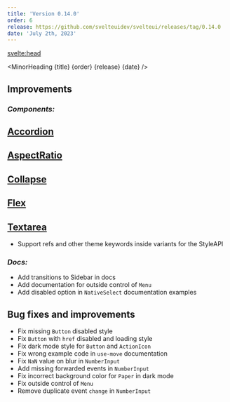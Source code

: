 ```yaml
---
title: 'Version 0.14.0'
order: 6
release: https://github.com/svelteuidev/svelteui/releases/tag/0.14.0
date: 'July 2th, 2023'
---
```


<script>
    import { Demo, AccordionDemos, AspectRatioDemos, CollapseDemos, FlexDemos, TextareaDemos } from '@svelteuidev/demos';
    import { MinorHeading } from '$lib/components';
    import { base } from '$app/paths';
</script>

<svelte:head>
  <title>{title} - SvelteUI</title>
</svelte:head>

<MinorHeading {title} {order} {release} {date} />

## Improvements

### _Components:_

## [Accordion]({base}/core/accordion)

<Demo demo={AccordionDemos.configurator} hideCode />

## [AspectRatio]({base}/core/aspect-ratio)

<Demo demo={AspectRatioDemos.usage} canShowCode={true} />

## [Collapse]({base}/core/collapse)

<Demo demo={CollapseDemos.usage} canShowCode={true} />

## [Flex]({base}/core/flex)

<Demo demo={FlexDemos.configurator} hideCode />

## [Textarea]({base}/core/textarea)

<Demo demo={TextareaDemos.configurator} hideCode />

- Support refs and other theme keywords inside variants for the StyleAPI

### _Docs:_

- Add transitions to Sidebar in docs
- Add documentation for outside control of `Menu`
- Add disabled option in `NativeSelect` documentation examples

## Bug fixes and improvements

- Fix missing `Button` disabled style
- Fix `Button` with `href` disabled and loading style
- Fix dark mode style for `Button` and `ActionIcon`
- Fix wrong example code in `use-move` documentation
- Fix `NaN` value on blur in `NumberInput`
- Add missing forwarded events in `NumberInput`
- Fix incorrect background color for `Paper` in dark mode
- Fix outside control of `Menu`
- Remove duplicate event `change` in `NumberInput`
